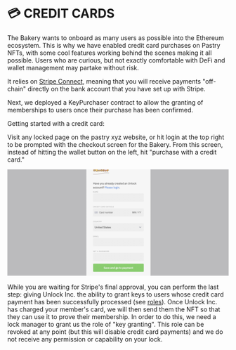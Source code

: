 # 💳 CREDIT CARDS

The Bakery wants to onboard as many users as possible into the Ethereum ecosystem. This is why we have enabled credit card purchases on Pastry NFTs, with some cool features working behind the scenes making it all possible. Users who are curious, but not exactly comfortable with DeFi and wallet management may partake without risk.

It relies on [Stripe Connect](https://stripe.com/connect), meaning that you will receive payments "off-chain" directly on the bank account that you have set up with Stripe.

Next, we deployed a KeyPurchaser contract to allow the granting of memberships to users once their purchase has been confirmed.

Getting started with a credit card:

Visit any locked page on the pastry xyz website, or hit login at the top right to be prompted with the checkout screen for the Bakery. From this screen, instead of hitting the wallet button on the left, hit "purchase with a credit card."

![](../../.gitbook/assets/41DFE642-032B-4DD4-944A-1CC09B908F76.jpeg)



While you are waiting for Stripe's final approval, you can perform the last step: giving Unlock Inc. the ability to grant keys to users whose credit card payment has been successfully processed (see [roles](https://docs.unlock-protocol.com/developers/smart-contracts/lock-api/access-control)). Once Unlock Inc. has charged your member's card, we will then send them the NFT so that they can use it to prove their membership. In order to do this, we need a lock manager to grant us the role of "key granting". This role can be revoked at any point (but this will disable credit card payments) and we do not receive any permission or capability on your lock.
